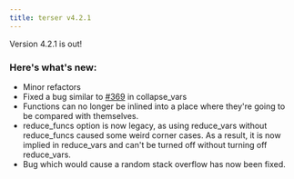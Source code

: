 ```yaml
---
title: terser v4.2.1
---
```

Version 4.2.1 is out!

### Here's what's new:

 - Minor refactors
 - Fixed a bug similar to [#369](https://github.com/terser-js/terser/issues/369) in collapse_vars
 - Functions can no longer be inlined into a place where they're going to be compared with themselves.
 - reduce_funcs option is now legacy, as using reduce_vars without reduce_funcs caused some weird corner cases. As a result, it is now implied in reduce_vars and can't be turned off without turning off reduce_vars.
 - Bug which would cause a random stack overflow has now been fixed.
